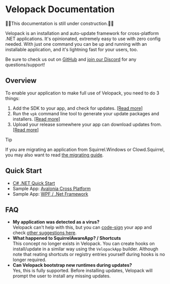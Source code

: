 # Velopack Documentation
🚧🚧This documentation is still under construction.🚧🚧

Velopack is an installation and auto-update framework for cross-platform .NET applications. It's opinionated, extremely easy to use with zero config needed. With just one command you can be up and running with an installable application, and it's lightning fast for your users, too.

Be sure to check us out on [GitHub](https://github.com/velopack/velopack) and [join our Discord](https://discord.gg/CjrCrNzd3F) for any questions/support!

## Overview
To enable your application to make full use of Velopack, you need to do 3 things:
1. Add the SDK to your app, and check for updates. [[Read more]](updating/overview.md)
0. Run the `vpk` command line tool to generate your update packages and installers. [[Read more]](packaging/overview.md)
0. Upload your release somewhere your app can download updates from. [[Read more]](distributing/overview.md)

> [!TIP]
> If you are migrating an application from Squirrel.Windows or Clowd.Squirrel, you may also want to read [the migrating guide](migrating.md).

## Quick Start
- [C# .NET Quick Start](getting-started/csharp.md)
- Sample App: [Avalonia Cross Platform](https://github.com/velopack/velopack/tree/master/examples/AvaloniaCrossPlat)
- Sample App: [WPF / .Net Framework](https://github.com/velopack/velopack/tree/master/examples/VeloWpfSample)

## FAQ
- **My application was detected as a virus?** <br/>
  Velopack can't help with this, but you can [code-sign](packaging/signing.md) your app and check [other suggestions here](https://github.com/clowd/Clowd.Squirrel/issues/28#issuecomment-1016241760).
- **What happened to SquirrelAwareApp? / Shortcuts** <br/>
  This concept no longer exists in Velopack. You can create hooks on install/update in a similar way using the `VelopackApp` builder. Although note that reating shortcuts or registry entries yourself during hooks is no longer required.
- **Can Velopack bootstrap new runtimes during updates?** <br/>
  Yes, this is fully supported. Before installing updates, Velopack will prompt the user to install any missing updates.